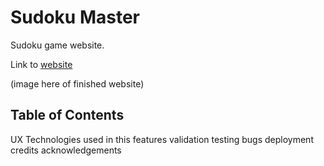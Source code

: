 # Sudoku Master
Sudoku game website.

Link to [website](https://kristiancolville1.github.io/sudoku-master/)

(image here of finished website)

## Table of Contents
UX
Technologies used in this
features
validation
testing
bugs
deployment
credits
acknowledgements

